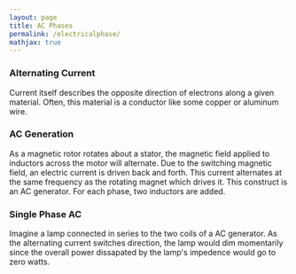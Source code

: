```yaml
---
layout: page
title: AC Phases
permalink: /electricalphase/
mathjax: true
---
```


### Alternating Current
Current itself describes the opposite direction of electrons along a given material. Often, this material is a conductor like some copper or aluminum wire.

### AC Generation
As a magnetic rotor rotates about a stator, the magnetic field applied to inductors across the motor will alternate. Due to the switching magnetic field, an electric current is driven back and forth. This current alternates at the same frequency as the rotating magnet which drives it. This construct is an AC generator. For each phase, two inductors are added.

### Single Phase AC
Imagine a lamp connected in series to the two coils of a AC generator. As the alternating current switches direction, the lamp would dim momentarily since the overall power dissapated by the lamp's impedence would go to zero watts.